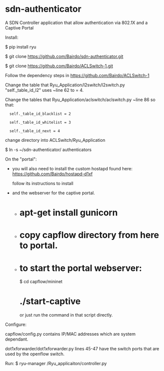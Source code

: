 # sdn-authenticator
A SDN Controller application that allow authentication via 802.1X and a Captive Portal


Install:

$ pip install ryu

$ git clone https://github.com/Bairdo/sdn-authenticator.git

$ git clone https://github.com/Bairdo/ACLSwitch-1.git

Follow the dependency steps in https://github.com/Bairdo/ACLSwitch-1

Change the table that Ryu_Application/l2switch/l2switch.py "self._table_id_l2" uses ~line 62 to = 4.

Change the tables that Ryu_Application/aclswitch/aclswitch.py ~line 86
  so that:

      self._table_id_blacklist = 2

      self._table_id_whitelist = 3

      self._table_id_next = 4

change directory into ACLSwitch/Ryu_Application

$ ln -s ~/sdn-authenticator/ authenticators


On the "portal":
  - you will also need to install the custom hostapd found here: https://github.com/Bairdo/hostapd-d1xf
  
    follow its instructions to install
  - and the webserver for the captive portal.
      - # apt-get install gunicorn
      - # copy capflow directory from here to portal.
      - # to start the portal webserver:
          $ cd capflow/mininet
          # ./start-captive
          or just run the command in that script directly.



Configure:

capflow/config.py contains IP/MAC addresses which are system dependant.

dot1xforwarder/dot1xforwarder.py lines 45-47 have the switch ports that are used by the openflow switch.

Run:
$ ryu-manager <path to>/Ryu_applicaiton/controller.py
